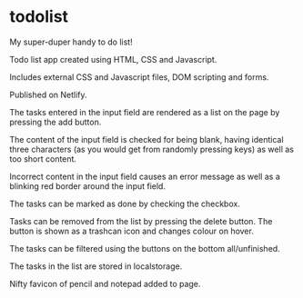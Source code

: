 # todolist

My super-duper handy to do list! 

Todo list app created using HTML, CSS and Javascript. 

Includes external CSS and Javascript files, DOM scripting and forms. 

Published on Netlify. 

The tasks entered in the input field are rendered as a list on the page by pressing the add button.

The content of the input field is checked for being blank, having identical three characters (as you would get from randomly pressing keys) as well as too short content.

Incorrect content in the input field causes an error message as well as a blinking red border around the input field.

The tasks can be marked as done by checking the checkbox.

Tasks can be removed from the list by pressing the delete button. The button is shown as a trashcan icon and changes colour on hover.

The tasks can be filtered using the buttons on the bottom all/unfinished.

The tasks in the list are stored in localstorage.

Nifty favicon of pencil and notepad added to page.

